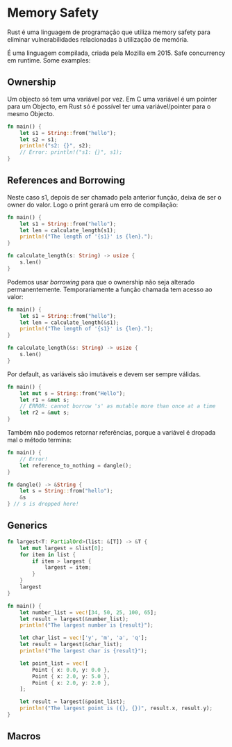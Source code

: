 # Memory Safety

Rust é uma linguagem de programação que utiliza memory safety para eliminar vulnerabilidades relacionadas à utilização de memória.

É uma linguagem compilada, criada pela Mozilla em 2015. Safe concurrency em runtime. Some examples:

## Ownership

Um objecto só tem uma variável por vez. Em C uma variável é um pointer para um Objecto, em Rust só é possível ter uma variável/pointer para o mesmo Objecto.

```rust
fn main() {
    let s1 = String::from("hello");
    let s2 = s1;
    println!("s2: {}", s2);
    // Error: println!("s1: {}", s1);
}
```

## References and Borrowing

Neste caso s1, depois de ser chamado pela anterior função, deixa de ser o owner do valor. Logo o print gerará um erro de compilação:

```rust
fn main() {
    let s1 = String::from("hello");
    let len = calculate_length(s1);
    println!("The length of '{s1}' is {len}.");
}

fn calculate_length(s: String) -> usize {
    s.len()
}
```

Podemos usar *borrowing* para que o ownership não seja alterado permanentemente. Temporariamente a função chamada tem acesso ao valor:

```rust
fn main() {
    let s1 = String::from("hello");
    let len = calculate_length(&s1);
    println!("The length of '{s1}' is {len}.");
}

fn calculate_length(&s: String) -> usize {
    s.len()
}
```

Por default, as variáveis são imutáveis e devem ser sempre válidas. 

```rust
fn main() {
    let mut s = String::from("Hello");
    let r1 = &mut s;
    // ERROR: cannot borrow 's' as mutable more than once at a time
    let r2 = &mut s;
}
```

Também não podemos retornar referências, porque a variável é dropada mal o método termina:

```rust
fn main() {
    // Error!
    let reference_to_nothing = dangle();
}

fn dangle() -> &String {
    let s = String::from("hello");
    &s
} // s is dropped here!
```

## Generics

```rust
fn largest<T: PartialOrd>(list: &[T]) -> &T {
    let mut largest = &list[0];
    for item in list {
        if item > largest {
            largest = item;
        }
    }
    largest
}

fn main() {
    let number_list = vec![34, 50, 25, 100, 65];
    let result = largest(&number_list);
    println!("The largest number is {result}");

    let char_list = vec!['y', 'm', 'a', 'q'];
    let result = largest(&char_list);
    println!("The largest char is {result}");

    let point_list = vec![
        Point { x: 0.0, y: 0.0 },
        Point { x: 2.0, y: 5.0 },
        Point { x: 2.0, y: 2.0 },
    ];

    let result = largest(&point_list);
    println!("The largest point is ({}, {})", result.x, result.y);
}
```

## Macros

